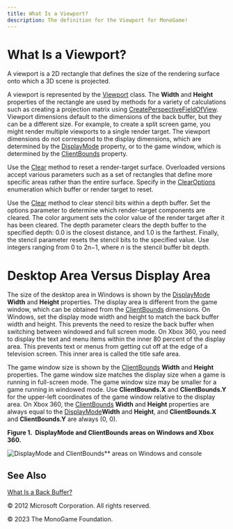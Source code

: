 ```yaml
---
title: What Is a Viewport?
description: The definition for the Viewport for MonoGame!
---
```


# What Is a Viewport?

A viewport is a 2D rectangle that defines the size of the rendering surface onto which a 3D scene is projected.

A viewport is represented by the [Viewport](xref:Microsoft.Xna.Framework.Graphics.Viewport) class. The **Width** and **Height** properties of the rectangle are used by methods for a variety of calculations such as creating a projection matrix using [CreatePerspectiveFieldOfView](/api/Microsoft.Xna.Framework.Matrix.html#Microsoft_Xna_Framework_Matrix_CreatePerspectiveFieldOfView_System_Single_System_Single_System_Single_System_Single_). Viewport dimensions default to the dimensions of the back buffer, but they can be a different size. For example, to create a split screen game, you might render multiple viewports to a single render target. The viewport dimensions do not correspond to the display dimensions, which are determined by the [DisplayMode](xref:Microsoft.Xna.Framework.Graphics.GraphicsDevice.DisplayMode) property, or to the game window, which is determined by the [ClientBounds](xref:Microsoft.Xna.Framework.GameWindow.ClientBounds) property.

Use the [Clear](/api/Microsoft.Xna.Framework.Graphics.GraphicsDevice.html#Microsoft_Xna_Framework_Graphics_GraphicsDevice_Clear_Microsoft_Xna_Framework_Color_) method to reset a render-target surface. Overloaded versions accept various parameters such as a set of rectangles that define more specific areas rather than the entire surface. Specify in the [ClearOptions](xref:Microsoft.Xna.Framework.Graphics.ClearOptions) enumeration which buffer or render target to reset.

Use the [Clear](/api/Microsoft.Xna.Framework.Graphics.GraphicsDevice.html#Microsoft_Xna_Framework_Graphics_GraphicsDevice_Clear_Microsoft_Xna_Framework_Color_) method to clear stencil bits within a depth buffer. Set the options parameter to determine which render-target components are cleared. The color argument sets the color value of the render target after it has been cleared. The depth parameter clears the depth buffer to the specified depth: 0.0 is the closest distance, and 1.0 is the farthest. Finally, the stencil parameter resets the stencil bits to the specified value. Use integers ranging from 0 to 2n−1, where _n_ is the stencil buffer bit depth.

# Desktop Area Versus Display Area

The size of the desktop area in Windows is shown by the [DisplayMode](xref:Microsoft.Xna.Framework.Graphics.GraphicsDevice.DisplayMode) **Width** and **Height** properties. The display area is different from the game window, which can be obtained from the [ClientBounds](xref:Microsoft.Xna.Framework.GameWindow.ClientBounds) dimensions. On Windows, set the display mode width and height to match the back buffer width and height. This prevents the need to resize the back buffer when switching between windowed and full screen mode. On Xbox 360, you need to display the text and menu items within the inner 80 percent of the display area. This prevents text or menus from getting cut off at the edge of a television screen. This inner area is called the title safe area.

The game window size is shown by the [ClientBounds](xref:Microsoft.Xna.Framework.GameWindow.ClientBounds) **Width** and **Height** properties. The game window size matches the display size when a game is running in full-screen mode. The game window size may be smaller for a game running in windowed mode. Use **ClientBounds.X** and **ClientBounds.Y** for the upper-left coordinates of the game window relative to the display area. On Xbox 360, the [ClientBounds](xref:Microsoft.Xna.Framework.GameWindow.ClientBounds) **Width** and **Height** properties are always equal to the [DisplayMode](xref:Microsoft.Xna.Framework.Graphics.GraphicsDevice.DisplayMode)**Width** and **Height**, and **ClientBounds.X** and **ClientBounds.Y** are always (0, 0).

**Figure 1.  **DisplayMode** and **ClientBounds** areas on Windows and Xbox 360.**

![DisplayMode and ClientBounds** areas on Windows and console](images/viewport.jpg)

## See Also

[What Is a Back Buffer?](WhatIs_BackBuffer.md)  

© 2012 Microsoft Corporation. All rights reserved.  

© 2023 The MonoGame Foundation.
